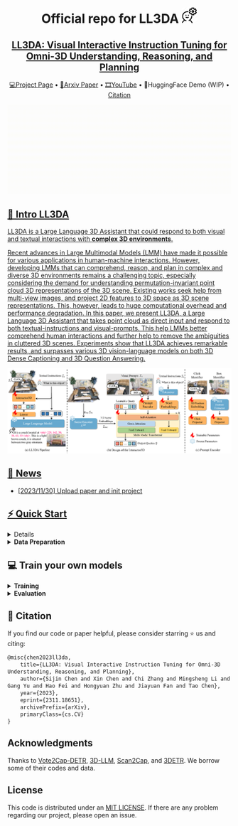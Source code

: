 <div align= "center">
    <h1> Official repo for LL3DA <img src="./assets/icon.png" width="35px"></h1>

</div>

<div align="center">
    <h2> <a href="https://ll3da.github.io/">LL3DA: Visual Interactive Instruction Tuning for Omni-3D Understanding, Reasoning, and Planning</a></h2>

<p align="center">
  <a href="https://ll3da.github.io/">💻Project Page</a> •
  <a href="https://arxiv.org/abs/2311.18651">📄Arxiv Paper</a> •
  <a href="https://www.youtube.com/watch?v=224JzkdHjfg">🎞YouTube</a> •
  🤗HuggingFace Demo (WIP) •
  <a href="#-citation">Citation
</p>

</div>

![teaser.gif](assets/teaser-simutaneous.gif)


<!-- <div align="center">
|                                                   Teaser Video                                                   |                                                    Demo Video                                                    |
| :--------------------------------------------------------------------------------------------------------------: | :--------------------------------------------------------------------------------------------------------------: |
| <video src="https://github.com/OpenMotionLab/MotionGPT/assets/120085716/a741e162-b2f4-4f65-af8e-aa19c4115a9e" /> | <video src="https://github.com/OpenMotionLab/MotionGPT/assets/120085716/ae966d17-6326-43e6-8d5b-8562cf3ffd52" /> |
</div> -->

<!-- ### [MotionGPT: Human Motion as a Foreign Language](https://motion-gpt.github.io/) -->
<!-- ### [Project Page](https://motion-gpt.github.io/) | [Arxiv Paper](https://arxiv.org/abs/2306.14795) | [HuggingFace Demo](xxx) -->

## 🏃 Intro LL3DA

LL3DA is a Large Language 3D Assistant that could respond to both visual and textual interactions with **complex 3D environments**.
<!-- 
<details>
    <summary><b>Technical details</b></summary> -->

Recent advances in Large Multimodal Models (LMM) have made it possible for various applications in human-machine interactions. However, developing LMMs that can comprehend, reason, and plan in complex and diverse 3D environments remains a challenging topic, especially considering the demand for understanding permutation-invariant point cloud 3D representations of the 3D scene. Existing works seek help from multi-view images, and project 2D features to 3D space as 3D scene representations. This, however, leads to huge computational overhead and performance degradation. In this paper, we present LL3DA, a Large Language 3D Assistant that takes point cloud as direct input and respond to both textual-instructions and visual-prompts. This help LMMs better comprehend human interactions and further help to remove the ambiguities in cluttered 3D scenes. Experiments show that LL3DA achieves remarkable results, and surpasses various 3D vision-language models on both 3D Dense Captioning and 3D Question Answering.

![pipeline.png](assets/pipeline.png)

<!-- <img width="1194" alt="pipeline" src="assets/pipeline.png">
</details> -->

## 🚩 News

- [2023/11/30] Upload paper and init project

## ⚡ Quick Start

<details>
  <summary><b>Environment Setup</b></summary>

**Step 1. Build Dependencies.** Our code is tested with CUDA 11.6 and Python 3.8.16. To run the codes, you should first install the following packages:

```
h5py
scipy
cython
plyfile
'trimesh>=2.35.39,<2.35.40'
'networkx>=2.2,<2.3'
'torch=1.13.1+cu116'
'transformers=4.34.1'
```

After that, build the `pointnet2` and accelerated `giou` from source:

```{bash}
cd third_party/pointnet2
python setup.py install
```

```{bash}
cd utils
python cython_compile.py build_ext --inplace
```

**Step 2. Download pre-trained embeddings.** Download the pre-processed BERT embedding weights from [huggingface](https://huggingface.co/CH3COOK/bert-base-embedding/tree/main) and store them under the [`./bert-base-embedding`](./bert-base-embedding) folder. The weights are **the same** from the official BERT model, we just modified the names of certain parameters.

</details>



<details>
  <summary><b>Data Preparation</b></summary>

Our repo requires the 3D data from ScanNet, the natural language annotations, and the pre-trained LLM weights.

**Step 1. Download and Prepare the ScanNet 3D Data.**

1. Follow the instructions [here](https://github.com/ch3cook-fdu/Vote2Cap-DETR/tree/master/data/scannet) and download the ScanNetV2 dataset. 
2. Change the `SCANNET_DIR` to the scans folder in [`data/scannet/batch_load_scannet_data.py`](https://github.com/ch3cook-fdu/Vote2Cap-DETR/blob/master/data/scannet/batch_load_scannet_data.py#L16), and run the following commands.
```{bash}
cd data/scannet/
python batch_load_scannet_data.py
```

**Step 2. Prepare Language Annotations**

TODO


**Step 3. \[Optional\] Download Pre-trained LLM weights.** If your server has no trouble auto-downloading weights from huggingface🤗, feel free to skip this step.

Download files from the `opt-1.3b` checkpoint at [huggingface](https://huggingface.co/facebook/opt-1.3b/tree/main), and store them under the `./facebook/opt-1.3b` directory. Make sure the required files are downloaded:
```
./facebook/opt-1.3b/
  config.json
  merges.txt
  pytorch_model.bin
  special_tokens_map.json
  tokenizer_config.json
  vocab.json
```
You could also use our codebase to train a family of LL3DAs with different LLM backends, *i.e.* `facebook/opt-2.7b`, `facebook/opt-6.7b`, `llama-7B`.
</details>




## 💻 Train your own models

<details>
  <summary><b>Training</b></summary>
</details>

<details>
  <summary><b>Evaluation</b></summary>
</details>


## 📖 Citation

If you find our code or paper helpful, please consider starring ⭐ us and citing:

```{bibtex}
@misc{chen2023ll3da,
    title={LL3DA: Visual Interactive Instruction Tuning for Omni-3D Understanding, Reasoning, and Planning}, 
    author={Sijin Chen and Xin Chen and Chi Zhang and Mingsheng Li and Gang Yu and Hao Fei and Hongyuan Zhu and Jiayuan Fan and Tao Chen},
    year={2023},
    eprint={2311.18651},
    archivePrefix={arXiv},
    primaryClass={cs.CV}
}
```

## Acknowledgments

Thanks to [Vote2Cap-DETR](https://github.com/ch3cook-fdu/Vote2Cap-DETR), [3D-LLM](https://github.com/UMass-Foundation-Model/3D-LLM), [Scan2Cap](https://github.com/daveredrum/Scan2Cap), and [3DETR](https://github.com/facebookresearch/3detr). We borrow some of their codes and data.


## License

This code is distributed under an [MIT LICENSE](LICENSE). If there are any problem regarding our project, please open an issue.
